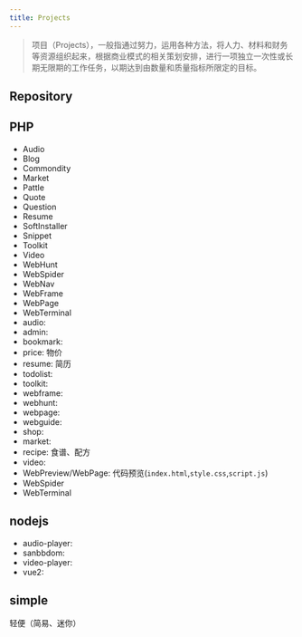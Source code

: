 ```yaml
---
title: Projects
---
```

> 项目（Projects），一般指通过努力，运用各种方法，将人力、材料和财务等资源组织起来，根据商业模式的相关策划安排，进行一项独立一次性或长期无限期的工作任务，以期达到由数量和质量指标所限定的目标。

## Repository

## PHP

- Audio
- Blog
- Commondity
- Market
- Pattle
- Quote
- Question
- Resume
- SoftInstaller
- Snippet
- Toolkit
- Video
- WebHunt
- WebSpider
- WebNav
- WebFrame
- WebPage
- WebTerminal
- audio:
- admin:
- bookmark:
- price: 物价
- resume: 简历
- todolist:
- toolkit:
- webframe:
- webhunt:
- webpage:
- webguide:
- shop:
- market:
- recipe: 食谱、配方
- video:
- WebPreview/WebPage: 代码预览(`index.html`,`style.css`,`script.js`)
- WebSpider
- WebTerminal

## nodejs

- audio-player:
- sanbbdom:
- video-player:
- vue2:

## simple

轻便（简易、迷你）
